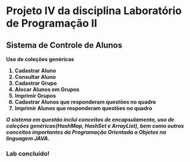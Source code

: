 <h1><b>Projeto IV da disciplina Laboratório de  Programação II</b></h1>

<h2><b>Sistema de Controle de Alunos<b></h2>

<b>Uso de coleções genéricas</b>

<ol>
  <li>Cadastrar Aluno</li>
  <li>Consultar Aluno</li>
  <li>Cadastrar Grupo</li>
  <li>Alocar Alunos em Grupos</li>
  <li>Imprimir Grupos</li>
  <li>Cadastrar Alunos que responderam questões no quadro</li>
  <li>Imprimir Alunos que responderam questões no quadro</li>
</ol>

<i>O sistema em questão inclui conceitos de encapsulamento, uso de coleções genéricas(HashMap, HashSet e ArrayList), bem como outros
conceitos importantes da Programação Orientada a Objetos na linguagem JAVA.</i>

<h3>Lab concluído!</b>
